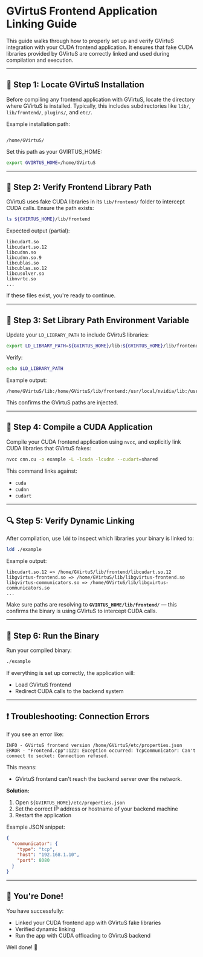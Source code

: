 # GVirtuS Frontend Application Linking Guide

This guide walks through how to properly set up and verify GVirtuS integration with your CUDA frontend application. It ensures that fake CUDA libraries provided by GVirtuS are correctly linked and used during compilation and execution.

---

## 🔧 Step 1: Locate GVirtuS Installation

Before compiling any frontend application with GVirtuS, locate the directory where GVirtuS is installed. Typically, this includes subdirectories like `lib/`, `lib/frontend/`, `plugins/`, and `etc/`.

Example installation path:

```

/home/GVirtuS/

````

Set this path as your GVIRTUS_HOME:

```bash
export GVIRTUS_HOME=/home/GVirtuS
````

---

## 📂 Step 2: Verify Frontend Library Path

GVirtuS uses fake CUDA libraries in its `lib/frontend/` folder to intercept CUDA calls. Ensure the path exists:

```bash
ls ${GVIRTUS_HOME}/lib/frontend
```

Expected output (partial):

```
libcudart.so
libcudart.so.12
libcudnn.so
libcudnn.so.9
libcublas.so
libcublas.so.12
libcusolver.so
libnvrtc.so
...
```

If these files exist, you're ready to continue.

---

## 🧬 Step 3: Set Library Path Environment Variable

Update your `LD_LIBRARY_PATH` to include GVirtuS libraries:

```bash
export LD_LIBRARY_PATH=${GVIRTUS_HOME}/lib:${GVIRTUS_HOME}/lib/frontend:${LD_LIBRARY_PATH}
```

Verify:

```bash
echo $LD_LIBRARY_PATH
```

Example output:

```
/home/GVirtuS/lib:/home/GVirtuS/lib/frontend:/usr/local/nvidia/lib:/usr/local/nvidia/lib64
```

This confirms the GVirtuS paths are injected.

---

## 🧪 Step 4: Compile a CUDA Application

Compile your CUDA frontend application using `nvcc`, and explicitly link CUDA libraries that GVirtuS fakes:

```bash
nvcc cnn.cu -o example -L -lcuda -lcudnn --cudart=shared
```

This command links against:

* `cuda`
* `cudnn`
* `cudart`

---

## 🔍 Step 5: Verify Dynamic Linking

After compilation, use `ldd` to inspect which libraries your binary is linked to:

```bash
ldd ./example
```

Example output:

```
libcudart.so.12 => /home/GVirtuS/lib/frontend/libcudart.so.12
libgvirtus-frontend.so => /home/GVirtuS/lib/libgvirtus-frontend.so
libgvirtus-communicators.so => /home/GVirtuS/lib/libgvirtus-communicators.so
...
```

Make sure paths are resolving to **`GVIRTUS_HOME/lib/frontend/`** — this confirms the binary is using GVirtuS to intercept CUDA calls.

---

## 🚀 Step 6: Run the Binary

Run your compiled binary:

```bash
./example
```

If everything is set up correctly, the application will:

* Load GVirtuS frontend
* Redirect CUDA calls to the backend system

---

## ❗ Troubleshooting: Connection Errors

If you see an error like:

```
INFO - GVirtuS frontend version /home/GVirtuS/etc/properties.json
ERROR - "Frontend.cpp":122: Exception occurred: TcpCommunicator: Can't connect to socket: Connection refused.
```

This means:

* GVirtuS frontend can't reach the backend server over the network.

**Solution:**

1. Open `${GVIRTUS_HOME}/etc/properties.json`
2. Set the correct IP address or hostname of your backend machine
3. Restart the application

Example JSON snippet:

```json
{
  "communicator": {
    "type": "tcp",
    "host": "192.168.1.10",
    "port": 8080
  }
}
```

---

## 🎉 You're Done!

You have successfully:

* Linked your CUDA frontend app with GVirtuS fake libraries
* Verified dynamic linking
* Run the app with CUDA offloading to GVirtuS backend

Well done! 🎯

```
